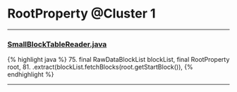 # RootProperty @Cluster 1

***

### [SmallBlockTableReader.java](https://searchcode.com/codesearch/view/15642261/)
{% highlight java %}
75. final RawDataBlockList blockList, final RootProperty root,
81.     .extract(blockList.fetchBlocks(root.getStartBlock()),
{% endhighlight %}

***

